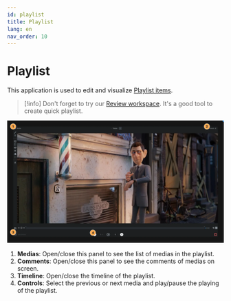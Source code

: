 ```yaml
---
id: playlist
title: Playlist
lang: en
nav_order: 10
---
```


# Playlist

This application is used to edit and visualize [Playlist items](../items/playlist.md).

> [!info]
> Don't forget to try our [Review workspace](../workspaces/review.md). It's a good tool to create quick playlist.

![playlist](../../_medias/screenshots/playlist.webp)

1. **Medias**: Open/close this panel to see the list of medias in the playlist.
2. **Comments**: Open/close this panel to see the comments of medias on screen.
3. **Timeline**: Open/close the timeline of the playlist.
4. **Controls**: Select the previous or next media and play/pause the playing of the playlist.